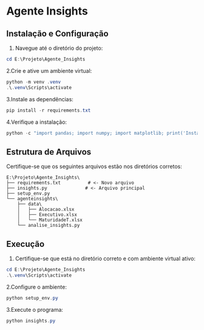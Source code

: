 # Agente Insights

## Instalação e Configuração

1. Navegue até o diretório do projeto:

```powershell
cd E:\Projeto\Agente_Insights
```

2.Crie e ative um ambiente virtual:

```powershell
python -m venv .venv
.\.venv\Scripts\activate
```

3.Instale as dependências:

```powershell
pip install -r requirements.txt
```

4.Verifique a instalação:

```powershell
python -c "import pandas; import numpy; import matplotlib; print('Instalação OK!')"
```

## Estrutura de Arquivos

Certifique-se que os seguintes arquivos estão nos diretórios corretos:

```plaintext
E:\Projeto\Agente_Insights\
├── requirements.txt          # <- Novo arquivo
├── insights.py              # <- Arquivo principal
├── setup_env.py            
└── agenteinsights\
    ├── data\
    │   ├── Alocacao.xlsx
    │   ├── Executivo.xlsx
    │   └── MaturidadeT.xlsx
    └── analise_insights.py
```

## Execução

1. Certifique-se que está no diretório correto e com ambiente virtual ativo:

```powershell
cd E:\Projeto\Agente_Insights
.\.venv\Scripts\activate
```

2.Configure o ambiente:

```powershell
python setup_env.py
```

3.Execute o programa:

```powershell
python insights.py
```
